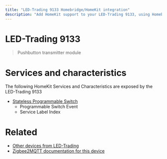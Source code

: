 ```yaml
---
title: "LED-Trading 9133 Homebridge/HomeKit integration"
description: "Add HomeKit support to your LED-Trading 9133, using Homebridge, Zigbee2MQTT and homebridge-z2m."
---
```

<!---
This file has been GENERATED using src/docgen/docgen.ts
DO NOT EDIT THIS FILE MANUALLY!
-->
# LED-Trading 9133
> Pushbutton transmitter module


# Services and characteristics
The following HomeKit Services and Characteristics are exposed by
the LED-Trading 9133

* [Stateless Programmable Switch](../../action.md)
  * Programmable Switch Event
  * Service Label Index


# Related
* [Other devices from LED-Trading](../index.md#led-trading)
* [Zigbee2MQTT documentation for this device](https://www.zigbee2mqtt.io/devices/9133.html)